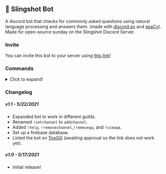 ## 🚀 Slingshot Bot
A discord bot that checks for commonly asked questions using natural language processing and answers them. (made with [discord.py](https://discordpy.readthedocs.io/en/stable/api.html#) and [spaCy](https://spacy.io/)). Made for open-source sunday on the Slingshot Discord Server. 

### Invite
You can invite this bot to your server using [this link](https://discord.com/oauth2/authorize?client_id=843968680680488980&scope=bot&permissions=85056)!

### Commands
<details>
<summary>Click to expand!</summary>

Use `!help` for access the commands list.
<br>
<img src="https://i.imgur.com/qtncWzg.png" width=600><br>
<br>

Use `!addchannel` to select a channel for the bot to watch.
<br>
<img src="https://i.imgur.com/7auP0Ef.png" width=600><br>
<br>

Use `!removechannel` to select a channel for the bot to watch.
<br>
<img src="https://i.imgur.com/EOIzc6v.png" width=600><br>
<br>

Use `!addqa` to add questions and answers.
<br>
<img src="https://i.imgur.com/PgOFOoQ.png" width=600><br>
<br>

Use `!removeqa` to remove questions and answers.
<br>
<img src="https://i.imgur.com/PgOFOoQ.png" width=600><br>
<br>

Use `!viewqa` to get a link to the questions/answers in the database.
<br>
<img src="https://i.imgur.com/PgOFOoQ.png" width=600><br>
<br>

Once you've added a channel and some questions, the bot will answer questions in that channel!
<br>
<img src="https://i.imgur.com/oIzKwyj.png" width=600><br>

### Hosting
This bot is hosted on Heroku and is free for everyone to use. However, if you'd like to run a version of this bot on your machine, follow the instructions below.
<br>
- Open the "data/config.json" and replace the fields in indicated in [brackets].
- Set up a [firebase database](https://console.firebase.google.com/) and download the service account credentials to "data/firebase.json".
- Run the following commands in your terminal.
```
> pip install -r requirements.txt 
> python3 bot.py
```
</details>

### Changelog
##### v1.1 - 5/22/2021
- Expanded bot to work in different guilds.
- Renamed `!setchannel` to `addchannel`.
- Added `!help`, `!removechannel`,`!removeqa`, and `!viewqa`.
- Set up a firebase database.
- Listed the bot on [TopGG](https://top.gg/bot/843968680680488980) (awaiting approval so the link does not work yet).

##### v1.0 - 5/17/2021
- Initial release!
